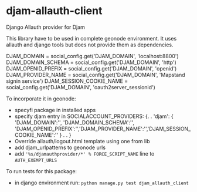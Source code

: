 # djam-allauth-client
Django Allauth provider for Djam

This library have to be used in complete geonode environment. It uses allauth and django tools but does not provide them as dependencies.

DJAM_DOMAIN = social_config.get('DJAM_DOMAIN', 'localhost:8800')
DJAM_DOMAIN_SCHEMA = social_config.get('DJAM_DOMAIN', 'http')
DJAM_OPENID_PREFIX = social_config.get('DJAM_DOMAIN', 'openid')
DJAM_PROVIDER_NAME = social_config.get('DJAM_DOMAIN', 'Mapstand signin service')
DJAM_SESSION_COOKIE_NAME = social_config.get('DJAM_DOMAIN', 'oauth2server_sessionid')

To incorporate it in geonode:
 - specyfi package in installed apps 
 - specify djam entry in SOCIALACCOUNT_PROVIDERS:
    {.
     .
        'djam': { 'DJAM_DOMAIN':'', 'DJAM_DOMAIN_SCHEMA':'', 'DJAM_OPENID_PREFIX':'','DJAM_PROVIDER_NAME':'','DJAM_SESSION_COOKIE_NAME':'' }
     .
     .
    }
 - Override allauth/logout.html template using one from lib
 - add djam_urlpatterns to geonode urls
 - add `'%s/djamauthprovider/*' % FORCE_SCRIPT_NAME` line to `AUTH_EXEMPT_URLS`
 
 To run tests for this package:
  - in django environment run: `python manage.py test djam_allauth_client`